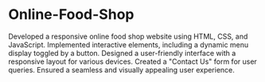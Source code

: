 # Online-Food-Shop
Developed a responsive online food shop website using HTML, CSS, and JavaScript. Implemented interactive elements, including a dynamic menu display toggled by a button. Designed a user-friendly interface with a responsive layout for various devices. Created a "Contact Us" form for user queries. Ensured a seamless and visually appealing user experience.
